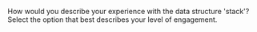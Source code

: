 How would you describe your experience with the data structure 'stack'? Select the option that best describes your level of engagement.

